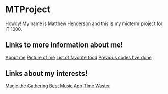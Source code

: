 # MTProject
Howdy!
My name is Matthew Henderson and this is my midterm project for IT 1000.

## Links to more information about me!
[About me](aboutme.md)
[Picture of me](picture.md)
[List of favorite food](list.md)
[Previous codes I've done](PreviousCode.md)

## Links about my interests!
[Magic the Gathering](https://magic.wizards.com/en)
[Best Music App](https://www.spotify.com/us/)
[Time Waster](https://www.youtube.com/)

